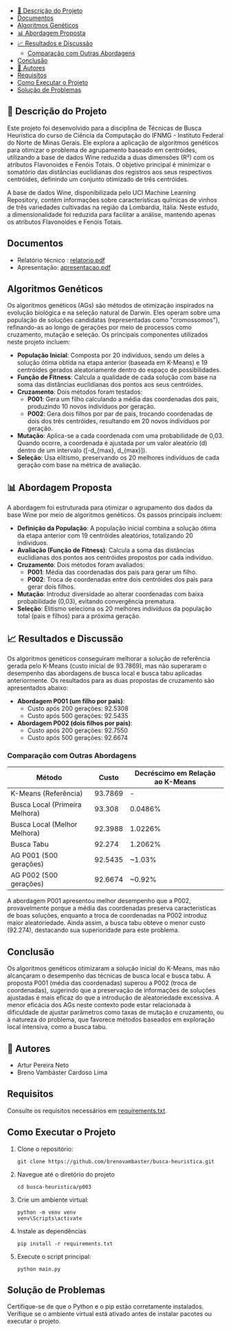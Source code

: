 - [📌 Descrição do Projeto](#-descrição-do-projeto)
- [Documentos](#documentos)
- [Algoritmos Genéticos](#algoritmos-genéticos)
- [📊 Abordagem Proposta](#-abordagem-proposta)
- [📈 Resultados e Discussão](#-resultados-e-discussão)
  - [Comparação com Outras Abordagens](#comparação-com-outras-abordagens)
- [Conclusão](#conclusão)
- [👥 Autores](#-autores)
- [Requisitos](#requisitos)
- [Como Executar o Projeto](#como-executar-o-projeto)
- [Solução de Problemas](#solução-de-problemas)


## 📌 Descrição do Projeto

Este projeto foi desenvolvido para a disciplina de Técnicas de Busca Heurística do curso de Ciência da Computação do IFNMG - Instituto Federal do Norte de Minas Gerais. Ele explora a aplicação de algoritmos genéticos para otimizar o problema de agrupamento baseado em centróides, utilizando a base de dados Wine reduzida a duas dimensões (R²) com os atributos Flavonoides e Fenóis Totais. O objetivo principal é minimizar o somatório das distâncias euclidianas dos registros aos seus respectivos centróides, definindo um conjunto otimizado de três centróides.

A base de dados Wine, disponibilizada pelo UCI Machine Learning Repository, contém informações sobre características químicas de vinhos de três variedades cultivadas na região da Lombardia, Itália. Neste estudo, a dimensionalidade foi reduzida para facilitar a análise, mantendo apenas os atributos Flavonoides e Fenóis Totais.

## Documentos

* Relatório técnico : [relatorio.pdf](Relatório%20P003.pdf)
* Apresentação: [apresentacao.pdf](ApresentacaoAG.pdf)


## Algoritmos Genéticos

Os algoritmos genéticos (AGs) são métodos de otimização inspirados na evolução biológica e na seleção natural de Darwin. Eles operam sobre uma população de soluções candidatas (representadas como "cromossomos"), refinando-as ao longo de gerações por meio de processos como cruzamento, mutação e seleção. Os principais componentes utilizados neste projeto incluem:

- **População Inicial**: Composta por 20 indivíduos, sendo um deles a solução ótima obtida na etapa anterior (baseada em K-Means) e 19 centróides gerados aleatoriamente dentro do espaço de possibilidades.
- **Função de Fitness**: Calcula a qualidade de cada solução com base na soma das distâncias euclidianas dos pontos aos seus centróides.
- **Cruzamento**: Dois métodos foram testados:
  - **P001**: Gera um filho calculando a média das coordenadas dos pais, produzindo 10 novos indivíduos por geração.
  - **P002**: Gera dois filhos por par de pais, trocando coordenadas de dois dos três centróides, resultando em 20 novos indivíduos por geração.
- **Mutação**: Aplica-se a cada coordenada com uma probabilidade de 0,03. Quando ocorre, a coordenada é ajustada por um valor aleatório \(d\) dentro de um intervalo \([-d_{max}, d_{max}]\).
- **Seleção**: Usa elitismo, preservando os 20 melhores indivíduos de cada geração com base na métrica de avaliação.

## 📊 Abordagem Proposta

A abordagem foi estruturada para otimizar o agrupamento dos dados da base Wine por meio de algoritmos genéticos. Os passos principais incluem:

- **Definição da População**: A população inicial combina a solução ótima da etapa anterior com 19 centróides aleatórios, totalizando 20 indivíduos.
- **Avaliação (Função de Fitness)**: Calcula a soma das distâncias euclidianas dos pontos aos centróides propostos por cada indivíduo.
- **Cruzamento**: Dois métodos foram avaliados:
  - **P001**: Média das coordenadas dos pais para gerar um filho.
  - **P002**: Troca de coordenadas entre dois centróides dos pais para gerar dois filhos.
- **Mutação**: Introduz diversidade ao alterar coordenadas com baixa probabilidade (0,03), evitando convergência prematura.
- **Seleção**: Elitismo seleciona os 20 melhores indivíduos da população total (pais e filhos) para a próxima geração.

## 📈 Resultados e Discussão

Os algoritmos genéticos conseguiram melhorar a solução de referência gerada pelo K-Means (custo inicial de 93.7869), mas não superaram o desempenho das abordagens de busca local e busca tabu aplicadas anteriormente. Os resultados para as duas propostas de cruzamento são apresentados abaixo:

- **Abordagem P001 (um filho por pais)**:
  - Custo após 200 gerações: 92.5308
  - Custo após 500 gerações: 92.5435
- **Abordagem P002 (dois filhos por pais)**:
  - Custo após 200 gerações: 92.7550
  - Custo após 500 gerações: 92.6674

### Comparação com Outras Abordagens
| Método                  | Custo       | Decréscimo em Relação ao K-Means |
|-------------------------|-------------|-----------------------------------|
| K-Means (Referência)    | 93.7869     | -                                 |
| Busca Local (Primeira Melhora) | 93.308 | 0.0486%                   |
| Busca Local (Melhor Melhora) | 92.3988 | 1.0226%                 |
| Busca Tabu              | 92.274      | 1.2062%                   |
| AG P001 (500 gerações)  | 92.5435     | ~1.03%                    |
| AG P002 (500 gerações)  | 92.6674     | ~0.92%                    |

A abordagem P001 apresentou melhor desempenho que a P002, provavelmente porque a média das coordenadas preserva características de boas soluções, enquanto a troca de coordenadas na P002 introduz maior aleatoriedade. Ainda assim, a busca tabu obteve o menor custo (92.274), destacando sua superioridade para este problema.

## Conclusão

Os algoritmos genéticos otimizaram a solução inicial do K-Means, mas não alcançaram o desempenho das técnicas de busca local e busca tabu. A proposta P001 (média das coordenadas) superou a P002 (troca de coordenadas), sugerindo que a preservação de informações de soluções ajustadas é mais eficaz do que a introdução de aleatoriedade excessiva. A menor eficácia dos AGs neste contexto pode estar relacionada à dificuldade de ajustar parâmetros como taxas de mutação e cruzamento, ou à natureza do problema, que favorece métodos baseados em exploração local intensiva, como a busca tabu.

## 👥 Autores

- Artur Pereira Neto
- Breno Vambáster Cardoso Lima

## Requisitos

Consulte os requisitos necessários em [requirements.txt](./requirements.txt).

## Como Executar o Projeto

1. Clone o repositório:
   ```shell
   git clone https://github.com/brenovambaster/busca-heuristica.git
   ```
2. Navegue até o diretório do projeto
    ```shell
    cd busca-heuristica/p003
    ```
3. Crie um ambiente virtual:
    ```shell
    python -m venv venv
    venv\Scripts\activate
    ```
4. Instale as dependências
    ```shell
    pip install -r requirements.txt
    ```
5. Execute o script principal:
   ```
   python main.py
   ```

## Solução de Problemas
Certifique-se de que o Python e o pip estão corretamente instalados.
Verifique se o ambiente virtual está ativado antes de instalar pacotes ou executar o projeto.
